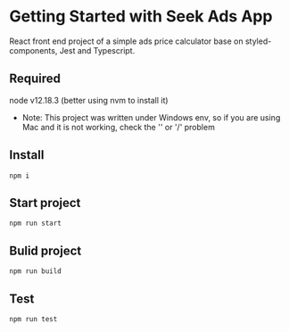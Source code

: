 # Getting Started with Seek Ads App

React front end project of a simple ads price calculator base on styled-components, Jest and Typescript.

## Required

node v12.18.3 (better using nvm to install it)

 - Note: This project was written under Windows env, so if you are using Mac and it is not working, check the '\' or '/' problem

## Install

```
npm i
```

## Start project

```
npm run start
```

## Bulid project

```
npm run build
```

## Test

```
npm run test
```